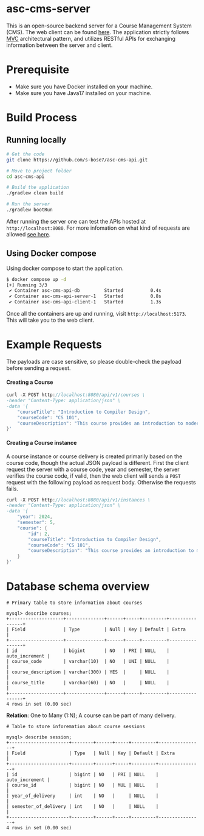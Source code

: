 # asc-cms-server

This is an open-source backend server for a Course Management System (CMS). The web client can be found [here](https://github.com/s-bose7/asc-cms-web-client). The application strictly follows [MVC](docs/asc-mvc-architecture.png) architectural pattern, and utilizes RESTful APIs for exchanging information between the server and client. 

# Prerequisite

- Make sure you have Docker installed on your machine.
- Make sure you have Java17 installed on your machine.

# Build Process

## Running locally
```bash
# Get the code
git clone https://github.com/s-bose7/asc-cms-api.git

# Move to project folder
cd asc-cms-api

# Build the application
./gradlew clean build

# Run the server
./gradlew bootRun
```
After running the server one can test the APIs hosted at `http://localhost:8080`. For more infomation on what kind of requests are allowed [see here](docs/api-docs.md).

## Using Docker compose
Using docker compose to start the application. 

```bash
$ docker compose up -d
[+] Running 3/3
 ✔ Container asc-cms-api-db         Started          0.4s 
 ✔ Container asc-cms-api-server-1   Started          0.8s 
 ✔ Container asc-cms-api-client-1   Started          1.3s 

```
Once all the containers are up and running, visit `http://localhost:5173`. This will take you to the web client.

# Example Requests
The payloads are case sensitive, so please double-check the payload before sending a request.

#### Creating a Course

```c
curl -X POST http://localhost:8080/api/v1/courses \
-header "Content-Type: application/json" \
-data '{
    "courseTitle": "Introduction to Compiler Design",
    "courseCode": "CS 101",
    "courseDescription": "This course provides an introduction to modern compilers."
}'

```

#### Creating a Course instance

A course instance or course delivery is created primarily based on the course code, though the actual JSON payload is different. First the client request the server with a course code, year and semester, the server verifies the course code,
if valid, then the web client will sends a `POST` request with the following payload as request body. Otherwise the requests fails.

```c
curl -X POST http://localhost:8080/api/v1/instances \
-header "Content-Type: application/json" \
-data '{
    "year": 2024,
    "semester": 5,
    "course": {
        "id": 2,
        "courseTitle": "Introduction to Compiler Design",
        "courseCode": "CS 101",
        "courseDescription": "This course provides an introduction to modern compilers."
    }
}'
```

# Database schema overview

```
# Primary table to store information about courses

mysql> describe courses; 
+--------------------+--------------+------+-----+---------+----------------+
| Field              | Type         | Null | Key | Default | Extra          |
+--------------------+--------------+------+-----+---------+----------------+
| id                 | bigint       | NO   | PRI | NULL    | auto_increment |
| course_code        | varchar(10)  | NO   | UNI | NULL    |                |
| course_description | varchar(300) | YES  |     | NULL    |                |
| course_title       | varchar(60)  | NO   |     | NULL    |                |
+--------------------+--------------+------+-----+---------+----------------+
4 rows in set (0.00 sec)

```
**Relation**: One to Many (1:N); A course can be part of many delivery.

```
# Table to store inforemation about course sessions

mysql> describe session;
+----------------------+--------+------+-----+---------+----------------+
| Field                | Type   | Null | Key | Default | Extra          |
+----------------------+--------+------+-----+---------+----------------+
| id                   | bigint | NO   | PRI | NULL    | auto_increment |
| course_id            | bigint | NO   | MUL | NULL    |                |
| year_of_delivery     | int    | NO   |     | NULL    |                |
| semester_of_delivery | int    | NO   |     | NULL    |                |
+----------------------+--------+------+-----+---------+----------------+
4 rows in set (0.00 sec)

```